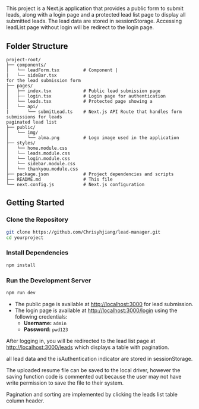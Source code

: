 #

This project is a Next.js application that provides a public form to submit leads, along with a login page and a protected lead list page to display all submitted leads. The lead data are stored in sessionStorage. Accessing leadList page without login will be redirect to the login page.

## Folder Structure

```
project-root/
├── components/
│   └── leadForm.tsx         # Component |
|   └── sideBar.tsx
for the lead submission form
├── pages/
│   ├── index.tsx            # Public lead submission page
│   ├── login.tsx            # Login page for authentication
│   └── leads.tsx            # Protected page showing a
│   └── api/
|       └── submitLead.ts    # Next.js API Route that handles form submissions for leads
paginated lead list
├── public/
│   └── img/
│       └── alma.png         # Logo image used in the application
├── styles/
│   └── home.module.css
│   └── leads.module.css
│   └── login.module.css
│   └── sidebar.module.css
│   └── thankyou.module.css
├── package.json             # Project dependencies and scripts
├── README.md                # This file
└── next.config.js           # Next.js configuration
```

## Getting Started

### Clone the Repository

```bash
git clone https://github.com/Chrisyhjiang/lead-manager.git
cd yourproject
```

### Install Dependencies

```bash
npm install
```

### Run the Development Server

```bash
npm run dev
```

- The public page is available at [http://localhost:3000](http://localhost:3000) for lead submission.
- The login page is available at [http://localhost:3000/login](http://localhost:3000/login) using the following credentials:
  - **Username:** `admin`
  - **Password:** `pwd123`

After logging in, you will be redirected to the lead list page at [http://localhost:3000/leads](http://localhost:3000/leads) which displays a table with pagination.

all lead data and the isAuthentication indicator are stored in sessionStorage.

The uploaded resume file can be saved to the local driver, however the saving function code is commented out because the user may not have write permission to save the file to their system.

Pagination and sorting are implemented by clicking the leads list table column header.

```

```
